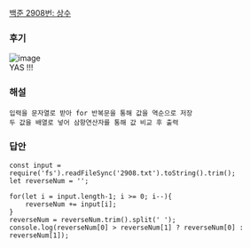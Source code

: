 [백준 2908번: 상수](https://www.acmicpc.net/problem/2908)

### 후기
![image](https://user-images.githubusercontent.com/49461207/181169633-ba83b061-f5e6-4e7c-b137-07a7340cc1b4.png)  
YAS !!!

### 해설
`입력을 문자열로 받아 for 반복문을 통해 값을 역순으로 저장`  
`두 값을 배열로 넣어 삼항연산자를 통해 값 비교 후 출력`

### 답안
```
const input = require('fs').readFileSync('2908.txt').toString().trim();
let reverseNum = '';

for(let i = input.length-1; i >= 0; i--){
    reverseNum += input[i];
}
reverseNum = reverseNum.trim().split(' ');
console.log(reverseNum[0] > reverseNum[1] ? reverseNum[0] : reverseNum[1]);
```
